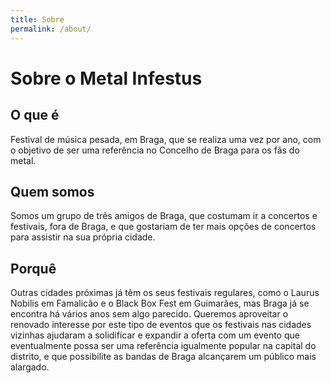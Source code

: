 ```yaml
---
title: Sobre
permalink: /about/
---
```


# Sobre o Metal Infestus

## O que é

Festival de música pesada, em Braga, que se realiza uma vez por ano, com o objetivo de ser uma referência no Concelho de
Braga para os fãs do metal.

## Quem somos

Somos um grupo de três amigos de Braga, que costumam ir a concertos e festivais, fora de Braga, e que gostariam de ter
mais opções de concertos para assistir na sua própria cidade.

## Porquê

Outras cidades próximas já têm os seus festivais regulares, como o Laurus Nobilis em Famalicão e o Black Box Fest em
Guimarães, mas Braga já se encontra há vários anos sem algo parecido. Queremos aproveitar o renovado interesse por este
tipo de eventos que os festivais nas cidades vizinhas ajudaram a solidificar e expandir a oferta com um evento que
eventualmente possa ser uma referência igualmente popular na capital do distrito, e que possibilite as bandas de Braga
alcançarem um público mais alargado.